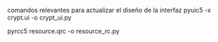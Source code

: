 comandos relevantes para actualizar el diseño de la interfaz
pyuic5 -x crypt.ui -o crypt_ui.py

pyrcc5 resource.qrc -o resource_rc.py
